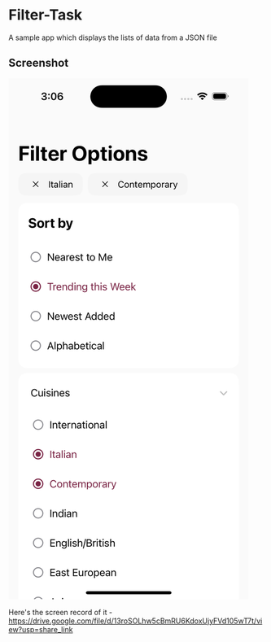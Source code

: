 # Filter-Task

A sample app which displays the lists of data from a JSON file

## Screenshot
![FilterTask](Screenshots/screenshot1.png)

Here's the screen record of it - https://drive.google.com/file/d/13roSOLhw5cBmRU6KdoxUjyFVd105wT7t/view?usp=share_link